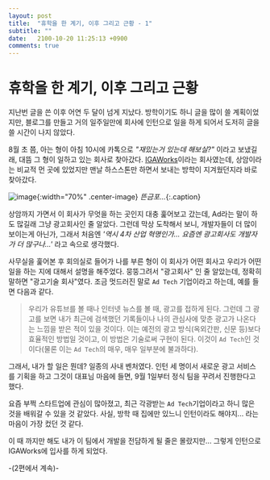 ```yaml
---
layout: post
title:  "휴학을 한 계기, 이후 그리고 근황 - 1"
subtitle: ""
date:   2100-10-20 11:25:13 +0900
comments: true
---
```


휴학을 한 계기, 이후 그리고 근황
===

지난번 글을 쓴 이후 어연 두 달이 넘게 지났다. 방학이기도 하니 글을 많이 쓸 계획이었지만, 블로그를 만들고 거의 일주일만에 회사에 인턴으로 일을 하게 되어서 도저히 글을 쓸 시간이 나지 않았다.

8월 초 쯤, 아는 형이 아침 10시에 카톡으로 _"재밌는거 있는데 해보실?"_ 이라고 보냈길래, 대뜸 그 형이 일하고 있는 회사로 찾아갔다. [IGAWorks](http://www.igaworks.com)이라는 회사였는데, 상암이라는 비교적 먼 곳에 있었지만 맨날 하스스톤만 하면서 보내는 방학이 지겨웠던지라 바로 찾아갔다.

![image](https://user-images.githubusercontent.com/39009836/47250708-636ffd00-d461-11e8-957d-4f98b58b5f06.png){:width="70%" .center-image}
*뜬금포...*{:.caption}

상암까지 가면서 이 회사가 무엇을 하는 곳인지 대충 훑어보고 갔는데, Ad라는 말이 하도 많길래 그냥 광고회사인 줄 알았다. 그런데 막상 도착해서 보니, 개발자들이 더 많이 보이는게 아닌가, 그래서 처음엔 _'역시 4차 산업 혁명인가... 요즘엔 광고회사도 개발자가 더 많구나...'_ 라고 속으로 생각했다.

사무실을 훑어본 후 회의실로 들어가 나를 부른 형이 이 회사가 어떤 회사고 우리가 어떤 일을 하는 지에 대해서 설명을 해주었다. 뭉뚱그려서 "광고회사" 인 줄 알았는데, 정확히 말하면 "광고기술 회사"였다. 조금 멋드러진 말로 `Ad Tech` 기업이라고 하는데, 예를 들면 다음과 같다.

> 우리가 유튜브를 볼 때나 인터넷 뉴스를 볼 때, 광고를 접하게 된다. 그런데 그 광고를 보면 내가 최근에 검색했던 기록들이나 나의 관심사에 맞춘 광고가 나온다는 느낌을 받은 적이 있을 것이다. 이는 예전의 광고 방식(옥외간판, 신문 등)보다 효율적인 방법일 것이고, 이 방법은 기술로써 구현이 된다. 이것이 `Ad Tech`인 것이다(물론 이는 `Ad Tech`의 매우, 매우 일부분에 불과하다).

그래서, 내가 할 일은 뭔데? 일종의 사내 벤처였다. 인턴 세 명이서 새로운 광고 서비스를 기획을 하고 그것이 대표님 마음에 들면, 9월 1일부터 정식 팀을 꾸려서 진행한다고 했다.

요즘 부쩍 스타트업에 관심이 많아졌고, 최근 각광받는 `Ad Tech`기업이라고 하니 많은 것을 배워갈 수 있을 것 같았다. 사실, 방학 때 집에만 있느니 인턴이라도 해야지... 라는 마음이 가장 컸던 것 같다.

이 때 까지만 해도 내가 이 팀에서 개발을 전담하게 될 줄은 몰랐지만... 그렇게 인턴으로 IGAWorks에 입사를 하게 되었다.

-(2편에서 계속)-
